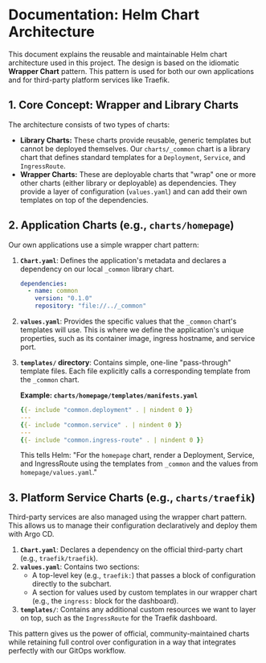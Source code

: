 # Documentation: Helm Chart Architecture

This document explains the reusable and maintainable Helm chart architecture used in this project. The design is based on the idiomatic **Wrapper Chart** pattern. This pattern is used for both our own applications and for third-party platform services like Traefik.

## 1. Core Concept: Wrapper and Library Charts

The architecture consists of two types of charts:

-   **Library Charts:** These charts provide reusable, generic templates but cannot be deployed themselves. Our `charts/_common` chart is a library chart that defines standard templates for a `Deployment`, `Service`, and `IngressRoute`.
-   **Wrapper Charts:** These are deployable charts that "wrap" one or more other charts (either library or deployable) as dependencies. They provide a layer of configuration (`values.yaml`) and can add their own templates on top of the dependencies.

## 2. Application Charts (e.g., `charts/homepage`)

Our own applications use a simple wrapper chart pattern:

1.  **`Chart.yaml`**: Defines the application's metadata and declares a dependency on our local `_common` library chart.
    ```yaml
    dependencies:
      - name: common
        version: "0.1.0"
        repository: "file://../_common"
    ```

2.  **`values.yaml`**: Provides the specific values that the `_common` chart's templates will use. This is where we define the application's unique properties, such as its container image, ingress hostname, and service port.

3.  **`templates/` directory**: Contains simple, one-line "pass-through" template files. Each file explicitly calls a corresponding template from the `_common` chart.
    
    **Example: `charts/homepage/templates/manifests.yaml`**
    ```yaml
    {{- include "common.deployment" . | nindent 0 }}
    ---
    {{- include "common.service" . | nindent 0 }}
    ---
    {{- include "common.ingress-route" . | nindent 0 }}
    ```
    This tells Helm: "For the `homepage` chart, render a Deployment, Service, and IngressRoute using the templates from `_common` and the values from `homepage/values.yaml`."

## 3. Platform Service Charts (e.g., `charts/traefik`)

Third-party services are also managed using the wrapper chart pattern. This allows us to manage their configuration declaratively and deploy them with Argo CD.

1.  **`Chart.yaml`**: Declares a dependency on the official third-party chart (e.g., `traefik/traefik`).
2.  **`values.yaml`**: Contains two sections:
    -   A top-level key (e.g., `traefik:`) that passes a block of configuration directly to the subchart.
    -   A section for values used by custom templates in our wrapper chart (e.g., the `ingress:` block for the dashboard).
3.  **`templates/`**: Contains any additional custom resources we want to layer on top, such as the `IngressRoute` for the Traefik dashboard.

This pattern gives us the power of official, community-maintained charts while retaining full control over configuration in a way that integrates perfectly with our GitOps workflow.
